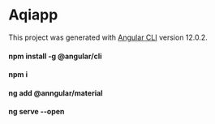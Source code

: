 # Aqiapp

This project was generated with [Angular CLI](https://github.com/angular/angular-cli) version 12.0.2.

#### npm install -g @angular/cli
#### npm i
#### ng add @anngular/material
#### ng serve --open
